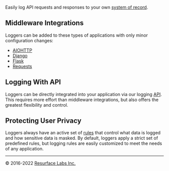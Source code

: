 Easily log API requests and responses to your own <a href="https://resurface.io">system of record</a>.

## Middleware Integrations

Loggers can be added to these types of applications with only minor configuration changes:
* <a href="https://github.com/resurfaceio/logger-python#logging-from-aiohttp">AIOHTTP</a>
* <a href="https://github.com/resurfaceio/logger-python#logging-from-django">Django</a>
* <a href="https://github.com/resurfaceio/logger-python#logging-from-flask">Flask</a>
* <a href="https://github.com/resurfaceio/logger-python#logging-from-requests">Requests</a>

## Logging With API

Loggers can be directly integrated into your application via our logging
<a href="https://github.com/resurfaceio/logger-python/blob/master/API.md">API</a>.
This requires more effort than middleware integrations, but also offers the greatest flexibility and control.

## Protecting User Privacy

Loggers always have an active set of <a href="https://resurface.io/rules.html">rules</a> that control what data is logged
and how sensitive data is masked. By default, loggers apply a strict set of predefined rules, but logging rules are easily
customized to meet the needs of any application.

---

&copy; 2016-2022 <a href="https://resurface.io">Resurface Labs Inc.</a>
